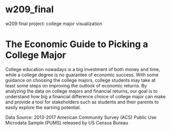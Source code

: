 # w209_final
w209 final project: college major visualization

# The Economic Guide to Picking a College Major

College education nowadays is a big investment of both money and time, while a college degree is no guarantee of economic success. With some guidance on choosing the college majors, college students may take at least some steps on improving the outlook of economic returns. By analyzing the data on college majors and financial returns, our goal is to understand how big a financial difference choice of college major can make and provide a tool for stakeholders such as students and their parents to easily explore the earning potential.

Data Source: 2013-2017 American Community Survey (ACS) Public Use Microdata Sample (PUMS) released by US Census Bureau

